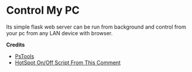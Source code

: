 
# Control My PC
 Its simple flask web server can be run from background and control from your pc from any LAN device with browser.
 
**Credits**

 - [PsTools](https://docs.microsoft.com/en-us/sysinternals/downloads/pstools)
 - [HotSpot On/Off Script From This Comment](https://stackoverflow.com/a/65912082)


